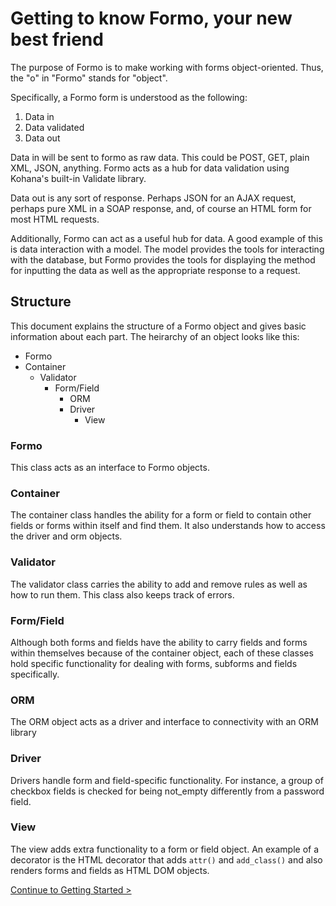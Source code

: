 # Getting to know Formo, your new best friend

The purpose of Formo is to make working with forms object-oriented. Thus, the "o" in "Formo" stands for "object".

Specifically, a Formo form is understood as the following:

1. Data in
2. Data validated
3. Data out

Data in will be sent to formo as raw data. This could be POST, GET, plain XML, JSON, anything. Formo acts as a hub for data validation using Kohana's built-in Validate library.

Data out is any sort of response. Perhaps JSON for an AJAX request, perhaps pure XML in a SOAP response, and, of course an HTML form for most HTML requests.

Additionally, Formo can act as a useful hub for data. A good example of this is data interaction with a model. The model provides the tools for interacting with the database, but Formo provides the tools for displaying the method for inputting the data as well as the appropriate response to a request.

## Structure

This document explains the structure of a Formo object and gives basic information about each part. The heirarchy of an object looks like this:

- Formo
- Container
	- Validator
		- Form/Field
			- ORM
			- Driver
				- View
			
### Formo

This class acts as an interface to Formo objects.

### Container

The container class handles the ability for a form or field to contain other fields or forms within itself and find them. It also understands how to access the driver and orm objects.

### Validator

The validator class carries the ability to add and remove rules as well as how to run them. This class also keeps track of errors.

### Form/Field

Although both forms and fields have the ability to carry fields and forms within themselves because of the container object, each of these classes hold specific functionality for dealing with forms, subforms and fields specifically.

### ORM

The ORM object acts as a driver and interface to connectivity with an ORM library

### Driver

Drivers handle form and field-specific functionality. For instance, a group of checkbox fields is checked for being not_empty differently from a password field.

### View

The view adds extra functionality to a form or field object. An example of a decorator is the HTML decorator that adds `attr()` and `add_class()` and also renders forms and fields as HTML DOM objects.

[Continue to Getting Started >](formo.getting-started)